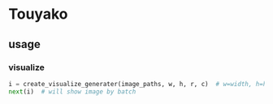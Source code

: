 # Touyako

## usage

### visualize

```python
i = create_visualize_generater(image_paths, w, h, r, c)  # w=width, h=height, r=n_rows, c=n_cols
next(i)  # will show image by batch
```